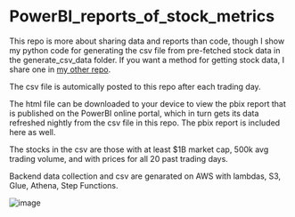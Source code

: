 # PowerBI_reports_of_stock_metrics

This repo is more about sharing data and reports than code, though I show my python code for generating the csv file from pre-fetched stock data in the generate_csv_data folder.  If you want a method for getting stock data, I share one in [my other repo](https://github.com/ko14/website-data).

The csv file is automically posted to this repo after each trading day.  

The html file can be downloaded to your device to view the pbix report that is published on the PowerBI online portal, which in turn gets its data refreshed nightly from the csv file in this repo.  The pbix report is included here as well.

The stocks in the csv are those with at least $1B market cap, 500k avg trading volume, and with prices for all 20 past trading days.  

Backend data collection and csv are genarated on AWS with lambdas, S3, Glue, Athena, Step Functions.

![image](https://github.com/ko14/PowerBI_reports_of_stock_metrics/assets/3990085/ec4f9471-e511-41d8-b694-7bdab3b4c98c)



